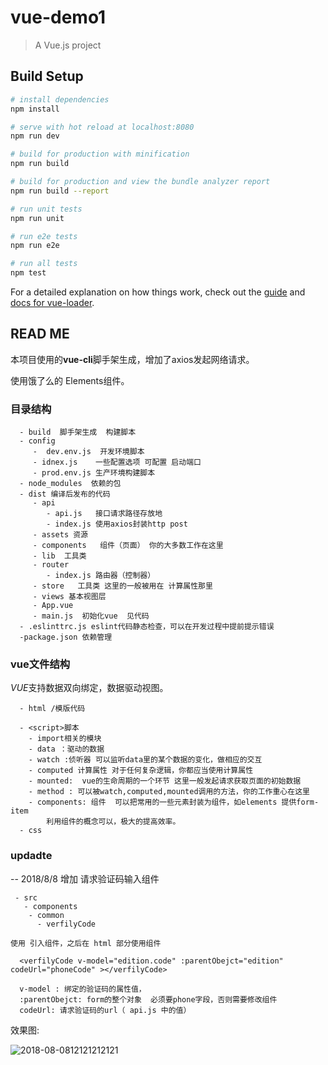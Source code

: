 # vue-demo1

> A Vue.js project

## Build Setup

``` bash
# install dependencies
npm install

# serve with hot reload at localhost:8080
npm run dev

# build for production with minification
npm run build

# build for production and view the bundle analyzer report
npm run build --report

# run unit tests
npm run unit

# run e2e tests
npm run e2e

# run all tests
npm test
```

For a detailed explanation on how things work, check out the [guide](http://vuejs-templates.github.io/webpack/) and [docs for vue-loader](http://vuejs.github.io/vue-loader).

## READ ME

本项目使用的**vue-cli**脚手架生成，增加了axios发起网络请求。

使用饿了么的 Elements组件。

 ### 目录结构
      - build  脚手架生成  构建脚本
      - config  
         -  dev.env.js  开发环境脚本 
         - idnex.js    一些配置选项 可配置 启动端口
         - prod.env.js 生产环境构建脚本
      - node_modules  依赖的包
      - dist 编译后发布的代码
         - api
            - api.js   接口请求路径存放地
            - index.js 使用axios封装http post
         - assets 资源
         - components   组件（页面） 你的大多数工作在这里
         - lib  工具类
         - router
            - index.js 路由器（控制器） 
         - store   工具类 这里的一般被用在 计算属性那里
         - views 基本视图层  
         - App.vue  
         - main.js  初始化vue  见代码
      - .eslinttrc.js eslint代码静态检查，可以在开发过程中提前提示错误
      -package.json 依赖管理 


### vue文件结构
  *VUE*支持数据双向绑定，数据驱动视图。
   

      - html /模版代码
        
      - <script>脚本
        - import相关的模块
        - data ：驱动的数据
        - watch :侦听器 可以监听data里的某个数据的变化，做相应的交互
        - computed 计算属性 对于任何复杂逻辑，你都应当使用计算属性
        - mounted:  vue的生命周期的一个环节 这里一般发起请求获取页面的初始数据
        - method : 可以被watch,computed,mounted调用的方法，你的工作重心在这里
        - components: 组件  可以把常用的一些元素封装为组件，如elements 提供form-item 
            利用组件的概念可以，极大的提高效率。
      - css


### updadte 

-- 2018/8/8 增加  请求验证码输入组件
  
     - src
       - components
        - common
          - verfilyCode
          
    使用 引入组件，之后在 html 部分使用组件

```    
  <verfilyCode v-model="edition.code" :parentObejct="edition" codeUrl="phoneCode" ></verfilyCode>
    
  v-model : 绑定的验证码的属性值，
  :parentObejct: form的整个对象  必须要phone字段，否则需要修改组件
  codeUrl: 请求验证码的url（ api.js 中的值）

```
效果图:  
        
![2018-08-0812121212121](http://pawutdr2l.bkt.clouddn.com/2018-08-0812121212121.png) 
          
          

